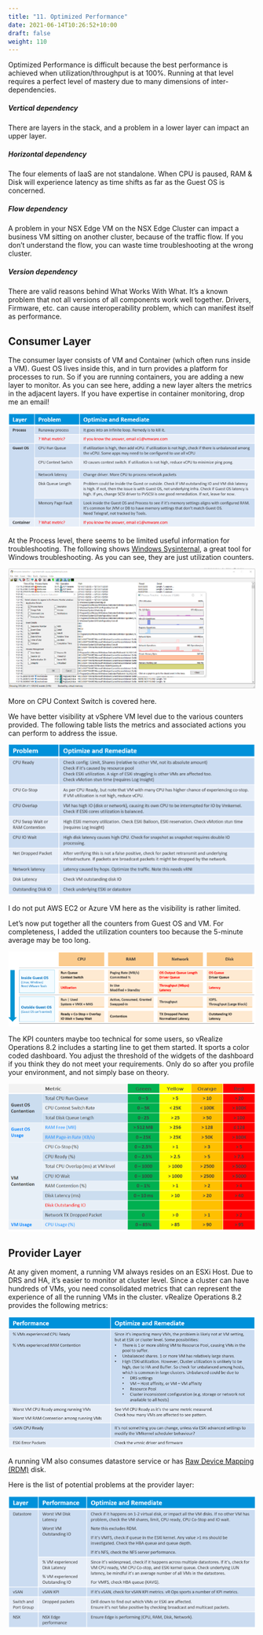```yaml
---
title: "11. Optimized Performance"
date: 2021-06-14T10:26:52+10:00
draft: false
weight: 110
---
```


Optimized Performance is difficult because the best performance is achieved when utilization/throughput is at 100%. Running at that level requires a perfect level of mastery due to many dimensions of inter-dependencies.

##### Vertical dependency

There are layers in the stack, and a problem in a lower layer can impact an upper layer.

##### Horizontal dependency

The four elements of IaaS are not standalone. When CPU is paused, RAM & Disk will experience latency as time shifts as far as the Guest OS is concerned.

##### Flow dependency

A problem in your NSX Edge VM on the NSX Edge Cluster can impact a business VM sitting on another cluster, because of the traffic flow. If you don’t understand the flow, you can waste time troubleshooting at the wrong cluster.

##### Version dependency

There are valid reasons behind What Works With What. It’s a known problem that not all versions of all components work well together. Drivers, Firmware, etc. can cause interoperability problem, which can manifest itself as performance.

## Consumer Layer

The consumer layer consists of VM and Container (which often runs inside a VM). Guest OS lives inside this, and in turn provides a platform for processes to run. So if you are running containers, you are adding a new layer to monitor. As you can see here, adding a new layer alters the metrics in the adjacent layers. If you have expertise in container monitoring, drop me an email!

![](1.2.11-fig-1.png)

At the Process level, there seems to be limited useful information for troubleshooting. The following shows [Windows Sysinternal](https://docs.microsoft.com/en-us/sysinternals/), a great tool for Windows troubleshooting. As you can see, they are just utilization counters. 

![](1.2.11-fig-2.png)

More on CPU Context Switch is covered here. 

We have better visibility at vSphere VM level due to the various counters provided. The following table lists the metrics and associated actions you can perform to address the issue. 

![](1.2.11-fig-3.png)

I do not put AWS EC2 or Azure VM here as the visibility is rather limited.

Let’s now put together all the counters from Guest OS and VM. For completeness, I added the utilization counters too because the 5-minute average may be too long. 

![](1.2.11-fig-4.png)

The KPI counters maybe too technical for some users, so vRealize Operations 8.2 includes a starting line to get them started. It sports a color coded dashboard. You adjust the threshold of the widgets of the dashboard if you think they do not meet your requirements. Only do so after you profile your environment, and not simply base on theory. 

![](1.2.11-fig-5.png)

## Provider Layer

At any given moment, a running VM always resides on an ESXi Host. Due to DRS and HA, it’s easier to monitor at cluster level. Since a cluster can have hundreds of VMs, you need consolidated metrics that can represent the experience of all the running VMs in the cluster. vRealize Operations 8.2 provides the following metrics:

![](1.2.11-fig-6.png)

A running VM also consumes datastore service or has [Raw Device Mapping (RDM)](https://docs.vmware.com/en/VMware-vSphere/7.0/com.vmware.vsphere.storage.doc/GUID-9E206B41-4B2D-48F0-85A3-B8715D78E846.html) disk.

Here is the list of potential problems at the provider layer:

![](1.2.11-fig-7.png)